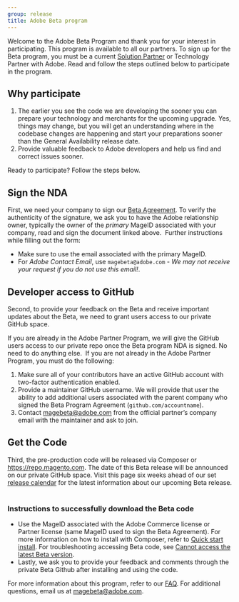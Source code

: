 ```yaml
---
group: release
title: Adobe Beta program
---
```


Welcome to the Adobe Beta Program and thank you for your interest in participating.
This program is available to all our partners.
To sign up for the Beta program, you must be a current [Solution Partner][] or Technology Partner with Adobe.
Read and follow the steps outlined below to participate in the program.

## Why participate

1. The earlier you see the code we are developing the sooner you can prepare your technology and merchants for the upcoming upgrade.
   Yes, things may change, but you will get an understanding where in the codebase changes are happening and start your preparations sooner than the General Availability release date.
1. Provide valuable feedback to Adobe developers and help us find and correct issues sooner.

Ready to participate? Follow the steps below.

## Sign the NDA

First, we need your company to sign our [Beta Agreement][].
To verify the authenticity of the signature, we ask you to have the Adobe relationship owner, typically the owner of the _primary_ MageID associated with your company, read and sign the document linked above.
​
Further instructions while filling out the form:

-  Make sure to use the email associated with the primary MageID.
-  For _Adobe Contact Email_, use `magebeta@adobe.com` - _We may not receive your request if you do not use this email!_.

## Developer access to GitHub

Second, to provide your feedback on the Beta and receive important updates about the Beta, we need to grant users access to our private GitHub space.

If you are already in the Adobe Partner Program, we will give the GitHub users access to our private repo once the Beta program NDA is signed.
No need to do anything else.
​
If you are not already in the Adobe Partner Program, you must do the following:

1. Make sure all of your contributors have an active GitHub account with two-factor authentication enabled.
1. Provide a maintainer GitHub username. We will provide that user the ability to add additional users associated with the parent company who signed the Beta Program Agreement (`github.com/accountname`).
1. Contact <magebeta@adobe.com> from the official partner’s company email with the maintainer and ask to join.

## Get the Code

Third, the pre-production code will be released via Composer or <https://repo.magento.com>.
The date of this Beta release will be announced on our private GitHub space.
Visit this page six weeks ahead of our set [release calendar][] for the latest information about our upcoming Beta release.
​
### Instructions to successfully download the Beta code

-  Use the MageID associated with the Adobe Commerce license or Partner license (same MageID used to sign the Beta Agreement).
   For more information on how to install with Composer, refer to [Quick start install][].
   For troubleshooting accessing Beta code, see [Cannot access the latest Beta version][].
-  Lastly, we ask you to provide your feedback and comments through the private Beta Github after installing and using the code.

For more information about this program, refer to our [FAQ][].
For additional questions, email us at <magebeta@adobe.com>.

<!-- Link definitions -->
[Beta Agreement]: https://experiencecloudpanel.adobe.com/c/r/mbeta
[Cannot access the latest Beta version]: https://support.magento.com/hc/en-us/articles/360048169471
[FAQ]: https://fieldreadiness-adobe.highspot.com/items/5e5e6b8fc714332f32a7cd96?lfrm=rhp.0
[Quick start install]: {{site.baseurl}}{{site.gdeurl}}/install-gde/composer.html
[release calendar]: {{site.baseurl}}/release/
[Solution Partner]: {{site.baseurl}}/community/contribution-programs.html
